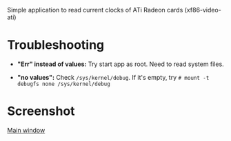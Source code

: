 Simple application to read current clocks of ATi Radeon cards (xf86-video-ati)


# Troubleshooting


* __"Err" instead of values:__ Try start app as root. Need to read system files.
	
* __"no values":__ Check `/sys/kernel/debug`. If it's empty, try `# mount -t debugfs none /sys/kernel/debug`


# Screenshot
[Main window](https://docs.google.com/file/d/0B7nxOyrvj2IiT0QwMGJ6aTgwaWc/edit?usp=sharing)
